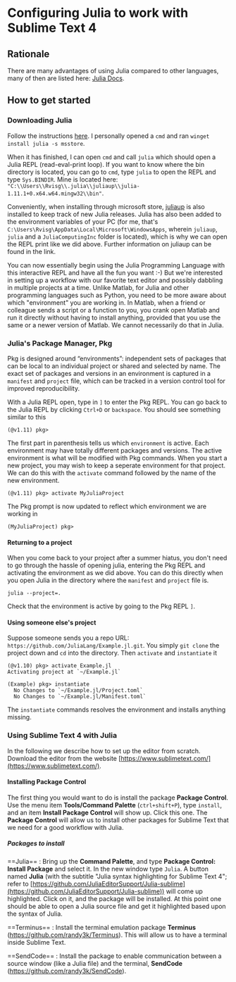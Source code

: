 # Configuring Julia to work with Sublime Text 4

## Rationale
There are many advantages of using Julia compared to other languages, many of then are listed here: [Julia Docs](https://docs.julialang.org/).

## How to get started

### Downloading Julia
Follow the instructions [here](https://julialang.org/downloads/). I personally opened a `cmd` and ran `winget install julia -s msstore`.

When it has finished, I can open `cmd` and call `julia` which should open a Julia REPL (read-eval-print loop). If you want to know where the bin directory is located, you can go to `cmd`, type `julia` to open the REPL and type `Sys.BINDIR`. Mine is located here: `"C:\\Users\\Rvisg\\.julia\\juliaup\\julia-1.11.1+0.x64.w64.mingw32\\bin"`.

Conveniently, when installing through microsoft store, [juliaup](https://github.com/JuliaLang/juliaup) is also installed to keep track of new Julia releases. Julia has also been added to the environment variables of your PC (for me, that's `C:\Users\Rvisg\AppData\Local\Microsoft\WindowsApps`, wherein `juliaup`, `julia` and a `JuliaComputingInc` folder is located), which is why we can open the REPL print like we did above. Further information on juliaup can be found in the link. 

You can now essentially begin using the Julia Programming Language with this interactive REPL and have all the fun you want :-) But we're interested in setting up a workflow with our favorite text editor and possibly dabbling in multiple projects at a time. Unlike Matlab, for Julia and other programming languages such as Python, you need to be more aware about which "environment" you are working in. In Matlab, when a friend or colleague sends a script or a function to you, you crank open Matlab and run it directly without having to install anything, provided that you use the same or a newer version of Matlab. We cannot necessarily do that in Julia. 

### Julia's Package Manager, Pkg
Pkg is designed around “environments”: independent sets of packages that can be local to an individual project or shared and selected by name. The exact set of packages and versions in an environment is captured in a `manifest` and `project` file, which can be tracked in a version control tool for improved reproducibility. 

With a Julia REPL open, type in `]` to enter the Pkg REPL. You can go back to the Julia REPL by clicking `Ctrl+D` or `backspace`. You should see something similar to this

`(@v1.11) pkg>`

The first part in parenthesis tells us which `environment` is active. Each environment may have totally different packages and versions. The active environment is what will be modified with Pkg commands. When you start a new project, you may wish to keep a seperate environment for that project. We can do this with the `activate` command followed by the name of the new environment. 

```
(@v1.11) pkg> activate MyJuliaProject
```

The Pkg prompt is now updated to reflect which environment we are working in

`(MyJuliaProject) pkg>`

#### Returning to a project
When you come back to your project after a summer hiatus, you don't need to go through the hassle of opening julia, entering the Pkg REPL and activating the environment as we did above. You can do this directly when you open Julia in the directory where the `manifest` and `project` file is.

```
julia --project=.
```

Check that the environment is active by going to the Pkg REPL `]`.

#### Using someone else's project
Suppose someone sends you a repo URL: `https://github.com/JuliaLang/Example.jl.git`. You simply `git clone` the project down and `cd` into the directory. Then `activate` and `instantiate` it

```
(@v1.10) pkg> activate Example.jl
Activating project at `~/Example.jl`

(Example) pkg> instantiate
  No Changes to `~/Example.jl/Project.toml`
  No Changes to `~/Example.jl/Manifest.toml`
``` 

The `instantiate` commands resolves the environment and installs anything missing. 

### Using Sublime Text 4 with Julia

In the following we describe how to set up the editor from scratch. Download
the editor from the website [https://www.sublimetext.com/](https://www.sublimetext.com/). 

#### Installing Package Control
The first thing you would want to do is install the package **Package Control**.
Use the menu item **Tools/Command Palette** (`ctrl+shift+P`), type `install`, and an item **Install Package Control** will show up. Click this one. The **Package Control** will allow us to install other packages for Sublime Text that we need for a good workflow with Julia.

##### Packages to install
==Julia== : Bring up the **Command Palette**, and type **Package Control: Install Package** and select it. In the new window type `Julia`. A button named **Julia** (with the subtitle "Julia syntax highlighting for Sublime Text 4"; refer to [https://github.com/JuliaEditorSupport/Julia-sublime](https://github.com/JuliaEditorSupport/Julia-sublime)) will come up highlighted. Click on it, and the package will be installed. At this point one should be able to open a Julia source file and get it highlighted based upon the syntax of Julia.

==Terminus== : Install the terminal emulation package **Terminus** (https://github.com/randy3k/Terminus). This will allow us to have a terminal inside Sublime Text.

==SendCode== : Install the package to enable communication between a source window (like a Julia file) and the terminal, **SendCode** (https://github.com/randy3k/SendCode).





